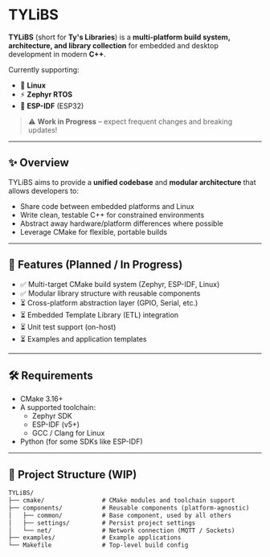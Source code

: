 # TYLiBS

**TYLiBS** (short for **Ty's Libraries**) is a **multi-platform build system, architecture, and library collection** for embedded and desktop development in modern **C++**.

Currently supporting:
- 🐧 **Linux**
- ⚡ **Zephyr RTOS**
- 🔌 **ESP-IDF** (ESP32)

> ⚠️ **Work in Progress** – expect frequent changes and breaking updates!

---

## ✨ Overview

TYLiBS aims to provide a **unified codebase** and **modular architecture** that allows developers to:
- Share code between embedded platforms and Linux
- Write clean, testable C++ for constrained environments
- Abstract away hardware/platform differences where possible
- Leverage CMake for flexible, portable builds

---

## 🚀 Features (Planned / In Progress)

- ✅ Multi-target CMake build system (Zephyr, ESP-IDF, Linux)
- ✅ Modular library structure with reusable components
- ⏳ Cross-platform abstraction layer (GPIO, Serial, etc.)
- ⏳ Embedded Template Library (ETL) integration
- ⏳ Unit test support (on-host)
- ⏳ Examples and application templates

---

## 🛠️ Requirements

- CMake 3.16+
- A supported toolchain:
  - Zephyr SDK
  - ESP-IDF (v5+)
  - GCC / Clang for Linux
- Python (for some SDKs like ESP-IDF)

---

## 📁 Project Structure (WIP)

```txt
TYLiBS/
├── cmake/                # CMake modules and toolchain support
├── components/           # Reusable components (platform-agnostic)
│   ├── common/           # Base component, used by all others
│   ├── settings/         # Persist project settings
│   └── net/              # Network connection (MQTT / Sockets)
├── examples/             # Example applications
└── Makefile              # Top-level build config
